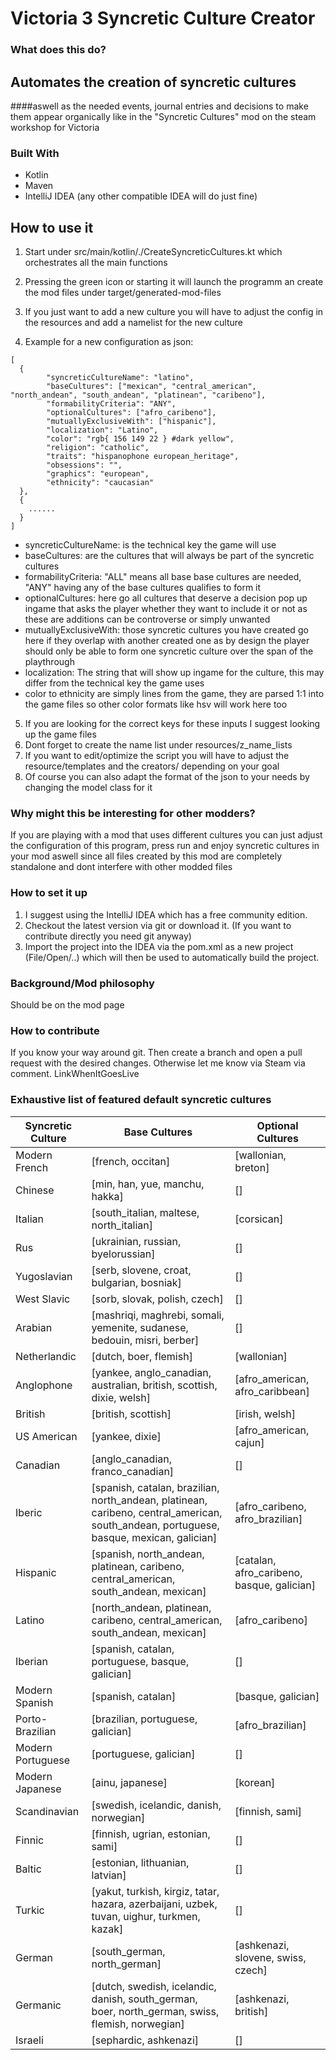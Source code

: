 # Victoria 3 Syncretic Culture Creator

<!-- ABOUT THE PROJECT -->
### What does this do?
## Automates the creation of syncretic cultures
####aswell as the needed events, journal entries and decisions to make them appear organically like in the "Syncretic Cultures" mod on the steam workshop for Victoria


### Built With
- Kotlin
- Maven
- IntelliJ IDEA (any other compatible IDEA will do just fine)

## How to use it
1. Start under src/main/kotlin/./CreateSyncreticCultures.kt which orchestrates all the main functions
2. Pressing the green icon or starting it will launch the programm an create the mod files under target/generated-mod-files
3. If you just want to add a new culture you will have to adjust the config in the resources and add a namelist for the new culture

4. Example for a new configuration as json: 
```
[
  {
        "syncreticCultureName": "latino",
        "baseCultures": ["mexican", "central_american", "north_andean", "south_andean", "platinean", "caribeno"],
        "formabilityCriteria": "ANY",
        "optionalCultures": ["afro_caribeno"],
        "mutuallyExclusiveWith": ["hispanic"],
        "localization": "Latino",
        "color": "rgb{ 156 149 22 } #dark yellow",
        "religion": "catholic",
        "traits": "hispanophone european_heritage",
        "obsessions": "",
        "graphics": "european",
        "ethnicity": "caucasian"
  },
  {
    ......
  }
]
```
- syncreticCultureName: is the technical key the game will use
- baseCultures: are the cultures that will always be part of the syncretic cultures
- formabilityCriteria: "ALL" means all base base cultures are needed, "ANY" having any of the base cultures qualifies to form it
- optionalCultures: here go all cultures that deserve a decision pop up ingame that asks the player whether they want to include it or not as these are additions can be controverse or simply unwanted
- mutuallyExclusiveWith: those syncretic cultures you have created go here if they overlap with another created one as by design the player should only be able to form one syncretic culture over the span of the playthrough
- localization: The string that will show up ingame for the culture, this may differ from the technical key the game uses
- color to ethnicity are simply lines from the game, they are parsed 1:1 into the game files so other color formats like hsv will work here too
5. If you are looking for the correct keys for these inputs I suggest looking up the game files
6. Dont forget to create the name list under resources/z_name_lists
7. If you want to edit/optimize the script you will have to adjust the resource/templates and the creators/ depending on your goal
8. Of course you can also adapt the format of the json to your needs by changing the model class for it

### Why might this be interesting for other modders?
If you are playing with a mod that uses different cultures you can just adjust the configuration of this program,
press run and enjoy syncretic cultures in your mod aswell since all files created by this mod are completely standalone
and dont interfere with other modded files

### How to set it up
1. I suggest using the IntelliJ IDEA which has a free community edition.
2. Checkout the latest version via git or download it. (If you want to contribute directly you need git anyway)
3. Import the project into the IDEA via the pom.xml as a new project (File/Open/..) which will then be used to automatically build the project.

### Background/Mod philosophy
Should be on the mod page

### How to contribute
If you know your way around git. Then create a branch and open a pull request with the desired changes.
Otherwise let me know via Steam via comment.
LinkWhenItGoesLive

### Exhaustive list of featured default syncretic cultures
| Syncretic Culture | Base Cultures | Optional Cultures |
| ----------------- | ------------- | ----------------- |
| Modern French | [french, occitan] | [wallonian, breton] |
| Chinese | [min, han, yue, manchu, hakka] | [] |
| Italian | [south_italian, maltese, north_italian] | [corsican] |
| Rus | [ukrainian, russian, byelorussian] | [] |
| Yugoslavian | [serb, slovene, croat, bulgarian, bosniak] | [] |
| West Slavic | [sorb, slovak, polish, czech] | [] |
| Arabian | [mashriqi, maghrebi, somali, yemenite, sudanese, bedouin, misri, berber] | [] |
| Netherlandic | [dutch, boer, flemish] | [wallonian] |
| Anglophone | [yankee, anglo_canadian, australian, british, scottish, dixie, welsh] | [afro_american, afro_caribbean] |
| British | [british, scottish] | [irish, welsh] |
| US American | [yankee, dixie] | [afro_american, cajun] |
| Canadian | [anglo_canadian, franco_canadian] | [] |
| Iberic | [spanish, catalan, brazilian, north_andean, platinean, caribeno, central_american, south_andean, portuguese, basque, mexican, galician] | [afro_caribeno, afro_brazilian] |
| Hispanic | [spanish, north_andean, platinean, caribeno, central_american, south_andean, mexican] | [catalan, afro_caribeno, basque, galician] |
| Latino | [north_andean, platinean, caribeno, central_american, south_andean, mexican] | [afro_caribeno] |
| Iberian | [spanish, catalan, portuguese, basque, galician] | [] |
| Modern Spanish | [spanish, catalan] | [basque, galician] |
| Porto-Brazilian | [brazilian, portuguese, galician] | [afro_brazilian] |
| Modern Portuguese | [portuguese, galician] | [] |
| Modern Japanese | [ainu, japanese] | [korean] |
| Scandinavian | [swedish, icelandic, danish, norwegian] | [finnish, sami] |
| Finnic | [finnish, ugrian, estonian, sami] | [] |
| Baltic | [estonian, lithuanian, latvian] | [] |
| Turkic | [yakut, turkish, kirgiz, tatar, hazara, azerbaijani, uzbek, tuvan, uighur, turkmen, kazak] | [] |
| German | [south_german, north_german] | [ashkenazi, slovene, swiss, czech] |
| Germanic | [dutch, swedish, icelandic, danish, south_german, boer, north_german, swiss, flemish, norwegian] | [ashkenazi, british] |
| Israeli | [sephardic, ashkenazi] | [] |
